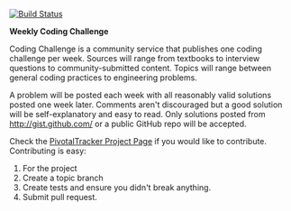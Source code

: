 [![Build Status](https://travis-ci.org/libryder/codingchallenge.png)](https://travis-ci.org/libryder/codingchallenge)

**Weekly Coding Challenge**

Coding Challenge is a community service that publishes one coding challenge per week. Sources will range from textbooks to interview questions to community-submitted content. Topics will range between general coding practices to engineering problems.

A problem will be posted each week with all reasonably valid solutions posted one week later. Comments aren't discouraged but a good solution will be self-explanatory and easy to read. Only solutions posted from http://gist.github.com/ or a public GitHub repo will be accepted.

Check the [PivotalTracker Project Page](https://www.pivotaltracker.com/projects/729619) if you would like to contribute. Contributing is easy:

1. For the project
2. Create a topic branch
3. Create tests and ensure you didn't break anything.
4. Submit pull request.